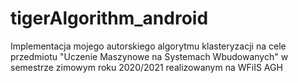 # tigerAlgorithm_android

Implementacja mojego autorskiego algorytmu klasteryzacji na cele przedmiotu "Uczenie Maszynowe na Systemach Wbudowanych" w semestrze zimowym roku 2020/2021 realizowanym na WFiIS AGH

